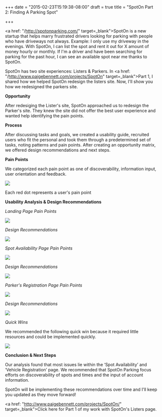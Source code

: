 +++
date = "2015-02-23T15:19:38-08:00"
draft = true
title = "SpotOn Part 2: Finding A Parking Spot"

+++

<a href: "/http://spotonparking.com/" target=_blank">SpotOn</a> is a new startup that helps marry frustrated drivers looking for parking with people who have driveways not always. Example: I only use my driveway in the evenings. With SpotOn, I can list the spot and rent it out for X amount of money hourly or monthly. If I'm a driver and have been searching for parking for the past hour, I can see an available spot near me thanks to SpotOn. 

SpotOn has two site experiences: Listers & Parkers. 
In <a href: "/http://www.paigebennett.com/projects/SpotOn" target=_blank">Part 1</a>, I shared how we helped SpotOn redesign the listers site. Now, I'll show you how we redesigned the parkers site. 

**Opportunity**

After redesiging the Lister's site, SpotOn approached us to redesign the Parker's site. They knew the site did not offer the best user experience and wanted help identifying the pain points. 

**Process**

After discussing tasks and goals, we created a usability guide, recruited users who fit the personal and took them through a predetermined set of tasks, noting patterns and pain points. After creating an opportunity matrix, we offered design recommendations and next steps. 

**Pain Points**

We categorized each pain point as one of discoverability, information input, user orientation and feedback. 

<a href="/images/Matrix.png" data-lightbox="opportunity" data-title="Opportunity Matrix"><img src="/images/Matrix.png"/></a>
<div class="image-caption">Each red dot represents a user's pain point</div>

**Usability Analysis & Design Recommendations**

*Landing Page Pain Points*

<a href="/images/Parkerspage.png" data-lightbox="opportunity" data-title="Before Landing Page"><img src="/images/Parkerspage.png"/></a>
<div class="image-caption"></div>

*Design Recommendations*

<a href="/images/ParkersLandingPage.png" data-lightbox="opportunity" data-title="Design Recommendations for the Landing Page"><img src="/images/ParkersLandingPage.png"/></a>
<div class="image-caption"></div>

*Spot Availability Page Pain Points*

<a href="/images/spotpage_before.png" data-lightbox="opportunity" data-title="Before Spot Availability Page"><img src="/images/spotpage_before.png"/></a>
<div class="image-caption"></div>

*Design Recommendations*

<a href="/images/spotpage_after.png" data-lightbox="opportunity" data-title="Design Recommendations for the Landing Page"><img src="/images/spotpage_after.png"/></a>
<div class="image-caption"></div>

*Parker's Registration Page Pain Points*

<a href="/images/regpage_before.png" data-lightbox="opportunity" data-title="Before Parker's Registration Page"><img src="/images/regpage_before.png"/></a>
<div class="image-caption"></div>

*Design Recommendations*

<a href="/images/regpage_after.png" data-lightbox="opportunity" data-title="After Parker's Registration Page"><img src="/images/regpage_after.png"/></a>
<div class="image-caption"></div>

*Quick Wins*

We recommended the following quick win because it required little resources and could be implemented quickly. 

<a href="/images/quickwin.png" data-lightbox="opportunity" data-title="Quick Wins"><img src="/images/quickwin.png"/></a>
<div class="image-caption"></div>

**Conclusion & Next Steps**

Our analysis found that most issues lie within the ‘Spot Availability’ and ‘Vehicle Registration’ page. We recommended that SpotOn Parking focus efforts on discoverability of spots and times and the input of account information.

SpotOn will be implementing these recommendations over time and I'll keep you updated as they move forward!

<a href: "http://www.paigebennett.com/projects/SpotOn/" target=_blank">Click here</a> for Part 1 of my work with SpotOn's Listers page. 
